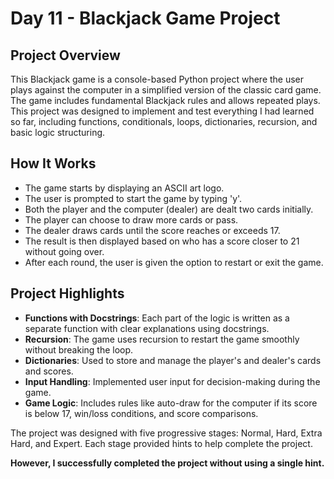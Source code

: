 # Day 11 - Blackjack Game Project

## Project Overview
This Blackjack game is a console-based Python project where the user plays against the computer in a simplified version of the classic card game. The game includes fundamental Blackjack rules and allows repeated plays. This project was designed to implement and test everything I had learned so far, including functions, conditionals, loops, dictionaries, recursion, and basic logic structuring.

## How It Works
- The game starts by displaying an ASCII art logo.
- The user is prompted to start the game by typing 'y'.
- Both the player and the computer (dealer) are dealt two cards initially.
- The player can choose to draw more cards or pass.
- The dealer draws cards until the score reaches or exceeds 17.
- The result is then displayed based on who has a score closer to 21 without going over.
- After each round, the user is given the option to restart or exit the game.

## Project Highlights
- **Functions with Docstrings**: Each part of the logic is written as a separate function with clear explanations using docstrings.
- **Recursion**: The game uses recursion to restart the game smoothly without breaking the loop.
- **Dictionaries**: Used to store and manage the player's and dealer's cards and scores.
- **Input Handling**: Implemented user input for decision-making during the game.
- **Game Logic**: Includes rules like auto-draw for the computer if its score is below 17, win/loss conditions, and score comparisons.

The project was designed with five progressive stages: Normal, Hard, Extra Hard, and Expert. Each stage provided hints to help complete the project.

**However, I successfully completed the project without using a single hint.**

